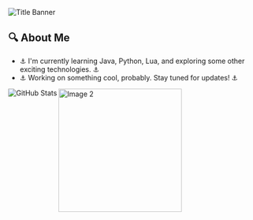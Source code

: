 <!-- Title Banner -->
![Title Banner](https://i.ibb.co/9Wmz1fy/Untitled.png)

<!-- About Me Section -->
## 🔍 About Me
- ⚓ I'm currently learning Java, Python, Lua, and exploring some other exciting technologies. ⚓
- ⚓ Working on something cool, probably. Stay tuned for updates! ⚓

<!-- GitHub Stats, Image 2, and Vertical Image 1 Section -->
<div>
  <!-- GitHub Stats -->
  <img align="left" src="https://github-readme-stats.vercel.app/api?username=0CE4NS&show_icons=true&theme=radical" alt="GitHub Stats">

  <!-- Image 2 -->
  <img align="left" width="250" src="https://i.ibb.co/Wf8zS4S/ocean-family.gif" alt="Image 2">
</div>

